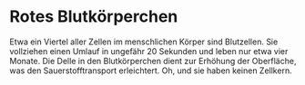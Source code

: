 # Rotes Blutkörperchen

Etwa ein Viertel aller Zellen im menschlichen Körper sind Blutzellen. Sie
vollziehen einen Umlauf in ungefähr 20 Sekunden und leben nur etwa vier Monate.
Die Delle in den Blutkörperchen dient zur Erhöhung der Oberfläche, was den
Sauerstofftransport erleichtert. Oh, und sie haben keinen Zellkern.
